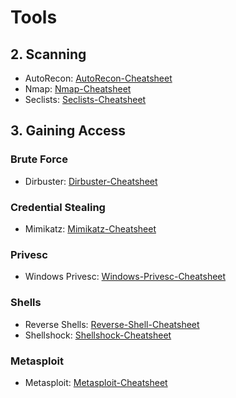 # Tools


## 2. Scanning
- AutoRecon: [AutoRecon-Cheatsheet]
- Nmap: [Nmap-Cheatsheet]
- Seclists: [Seclists-Cheatsheet]

## 3. Gaining Access

### Brute Force
- Dirbuster: [Dirbuster-Cheatsheet]
### Credential Stealing
- Mimikatz: [Mimikatz-Cheatsheet]
### Privesc
- Windows Privesc: [Windows-Privesc-Cheatsheet]
### Shells
- Reverse Shells: [Reverse-Shell-Cheatsheet]
- Shellshock: [Shellshock-Cheatsheet]
### Metasploit
- Metasploit: [Metasploit-Cheatsheet]

[AutoRecon-Cheatsheet]: <https://github.com/k3rt4s/RedTeaming/blob/main/Tools/2. Scanning/Auto Recon.txt>
[Nmap-Cheatsheet]: <https://github.com/k3rt4s/RedTeaming/blob/main/Tools/2. Scanning/Nmap.txt>
[Seclists-Cheatsheet]: <https://github.com/k3rt4s/RedTeaming/blob/main/Tools/2. Scanning/Seclists.txt>


[Dirbuster-Cheatsheet]: <https://github.com/k3rt4s/RedTeaming/blob/main/Tools/3. Gaining Access/Brute Force/dirbuster-cheatsheet.txt>
[Mimikatz-Cheatsheet]: <https://github.com/k3rt4s/RedTeaming/blob/main/Tools/3. Gaining Access/Credential Stealing/Mimikatz-Cheatsheet.txt>
[Windows-Privesc-Cheatsheet]: <https://github.com/k3rt4s/RedTeaming/blob/main/Tools/3. Gaining Access/Privesc/Windows-Privesc-Cheatsheet.txt>
[Reverse-Shell-Cheatsheet]: <https://github.com/k3rt4s/RedTeaming/blob/main/Tools/3. Gaining Access/Shells/Reverse-Shell-Cheatsheet.txt>
[Shellshock-Cheatsheet]: <https://github.com/k3rt4s/RedTeaming/blob/main/Tools/3. Gaining Access/Shells/Shellshock.txt>
[Metasploit-Cheatsheet]: <https://github.com/k3rt4s/RedTeaming/blob/main/Tools/3. Gaining Access/Metasploit-Cheatsheet.txt>